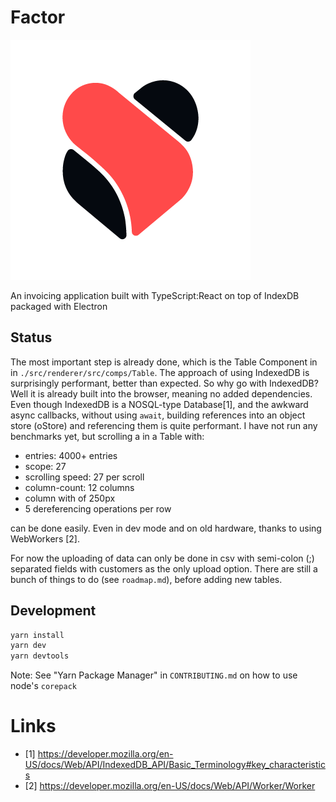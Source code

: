 # Factor

![Logo](./resources/icons/android/solo_whiteldpi.png)

An invoicing application built with TypeScript:React on top of IndexDB packaged with Electron

## Status
The most important step is already done, which is the Table Component in in `./src/renderer/src/comps/Table`.
The approach of using IndexedDB is surprisingly performant, better than expected. So why go with IndexedDB?
Well it is already built into the browser, meaning no added dependencies. Even though IndexedDB is a NOSQL-type Database[1],
and the awkward async callbacks, without using `await`, building references into an object store (oStore) and referencing them is quite performant.
I have not run any benchmarks yet, but scrolling a in a Table with:
 - entries: 4000+ entries
 - scope: 27
 - scrolling speed: 27 per scroll
 - column-count: 12 columns
 - column with of 250px
 - 5 dereferencing operations per row

can be done easily. Even in dev mode and on old hardware, thanks to using WebWorkers [2].

For now the uploading of data can only be done in csv with semi-colon (;) separated fields with customers as the only upload option. There are still a bunch of things to do (see `roadmap.md`), before adding new tables.


## Development

```bash
yarn install
yarn dev
yarn devtools
```
Note: See "Yarn Package Manager" in `CONTRIBUTING.md` on how to use node's `corepack`

# Links
+ [1] https://developer.mozilla.org/en-US/docs/Web/API/IndexedDB_API/Basic_Terminology#key_characteristics
+ [2] https://developer.mozilla.org/en-US/docs/Web/API/Worker/Worker
